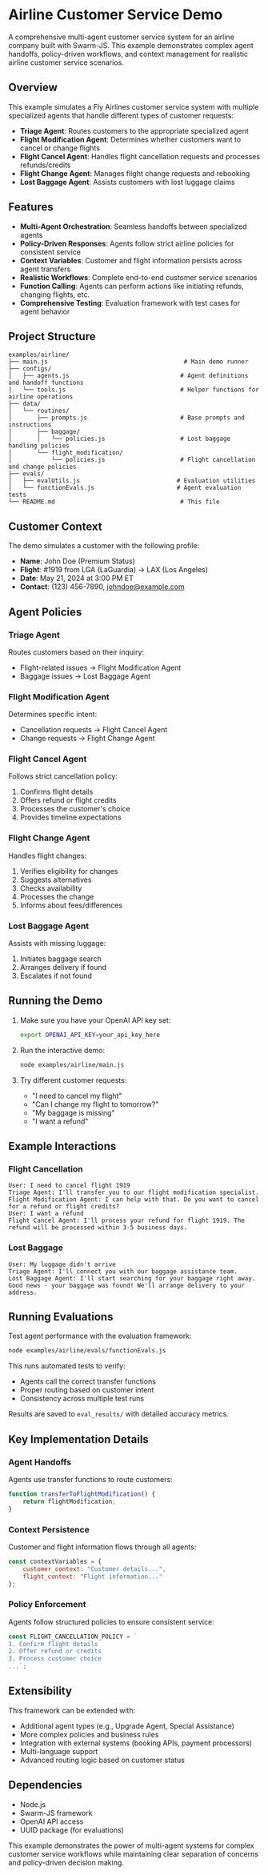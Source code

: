 # Airline Customer Service Demo

A comprehensive multi-agent customer service system for an airline company built with Swarm-JS. This example demonstrates complex agent handoffs, policy-driven workflows, and context management for realistic airline customer service scenarios.

## Overview

This example simulates a Fly Airlines customer service system with multiple specialized agents that handle different types of customer requests:

- **Triage Agent**: Routes customers to the appropriate specialized agent
- **Flight Modification Agent**: Determines whether customers want to cancel or change flights
- **Flight Cancel Agent**: Handles flight cancellation requests and processes refunds/credits
- **Flight Change Agent**: Manages flight change requests and rebooking
- **Lost Baggage Agent**: Assists customers with lost luggage claims

## Features

- **Multi-Agent Orchestration**: Seamless handoffs between specialized agents
- **Policy-Driven Responses**: Agents follow strict airline policies for consistent service
- **Context Variables**: Customer and flight information persists across agent transfers
- **Realistic Workflows**: Complete end-to-end customer service scenarios
- **Function Calling**: Agents can perform actions like initiating refunds, changing flights, etc.
- **Comprehensive Testing**: Evaluation framework with test cases for agent behavior

## Project Structure

```
examples/airline/
├── main.js                                      # Main demo runner
├── configs/
│   ├── agents.js                               # Agent definitions and handoff functions
│   └── tools.js                                # Helper functions for airline operations
├── data/
│   └── routines/
│       ├── prompts.js                          # Base prompts and instructions
│       ├── baggage/
│       │   └── policies.js                     # Lost baggage handling policies
│       └── flight_modification/
│           └── policies.js                     # Flight cancellation and change policies
├── evals/
│   ├── evalUtils.js                           # Evaluation utilities
│   └── functionEvals.js                       # Agent evaluation tests
└── README.md                                   # This file
```

## Customer Context

The demo simulates a customer with the following profile:
- **Name**: John Doe (Premium Status)
- **Flight**: #1919 from LGA (LaGuardia) → LAX (Los Angeles)
- **Date**: May 21, 2024 at 3:00 PM ET
- **Contact**: (123) 456-7890, johndoe@example.com

## Agent Policies

### Triage Agent
Routes customers based on their inquiry:
- Flight-related issues → Flight Modification Agent
- Baggage issues → Lost Baggage Agent

### Flight Modification Agent
Determines specific intent:
- Cancellation requests → Flight Cancel Agent
- Change requests → Flight Change Agent

### Flight Cancel Agent
Follows strict cancellation policy:
1. Confirms flight details
2. Offers refund or flight credits
3. Processes the customer's choice
4. Provides timeline expectations

### Flight Change Agent
Handles flight changes:
1. Verifies eligibility for changes
2. Suggests alternatives
3. Checks availability
4. Processes the change
5. Informs about fees/differences

### Lost Baggage Agent
Assists with missing luggage:
1. Initiates baggage search
2. Arranges delivery if found
3. Escalates if not found

## Running the Demo

1. Make sure you have your OpenAI API key set:
   ```bash
   export OPENAI_API_KEY=your_api_key_here
   ```

2. Run the interactive demo:
   ```bash
   node examples/airline/main.js
   ```

3. Try different customer requests:
   - "I need to cancel my flight"
   - "Can I change my flight to tomorrow?"
   - "My baggage is missing"
   - "I want a refund"

## Example Interactions

### Flight Cancellation
```
User: I need to cancel flight 1919
Triage Agent: I'll transfer you to our flight modification specialist.
Flight Modification Agent: I can help with that. Do you want to cancel for a refund or flight credits?
User: I want a refund
Flight Cancel Agent: I'll process your refund for flight 1919. The refund will be processed within 3-5 business days.
```

### Lost Baggage
```
User: My luggage didn't arrive
Triage Agent: I'll connect you with our baggage assistance team.
Lost Baggage Agent: I'll start searching for your baggage right away. Good news - your baggage was found! We'll arrange delivery to your address.
```

## Running Evaluations

Test agent performance with the evaluation framework:

```bash
node examples/airline/evals/functionEvals.js
```

This runs automated tests to verify:
- Agents call the correct transfer functions
- Proper routing based on customer intent
- Consistency across multiple test runs

Results are saved to `eval_results/` with detailed accuracy metrics.

## Key Implementation Details

### Agent Handoffs
Agents use transfer functions to route customers:
```javascript
function transferToFlightModification() {
    return flightModification;
}
```

### Context Persistence
Customer and flight information flows through all agents:
```javascript
const contextVariables = {
    customer_context: "Customer details...",
    flight_context: "Flight information..."
};
```

### Policy Enforcement
Agents follow structured policies to ensure consistent service:
```javascript
const FLIGHT_CANCELLATION_POLICY = `
1. Confirm flight details
2. Offer refund or credits
3. Process customer choice
...`;
```

## Extensibility

This framework can be extended with:
- Additional agent types (e.g., Upgrade Agent, Special Assistance)
- More complex policies and business rules
- Integration with external systems (booking APIs, payment processors)
- Multi-language support
- Advanced routing logic based on customer status

## Dependencies

- Node.js
- Swarm-JS framework
- OpenAI API access
- UUID package (for evaluations)

This example demonstrates the power of multi-agent systems for complex customer service workflows while maintaining clear separation of concerns and policy-driven decision making.